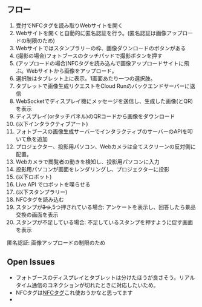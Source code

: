 ## フロー
1. 受付でNFCタグを読み取りWebサイトを開く
2. Webサイトを開くと自動的に匿名認証を行う。(匿名認証は画像アップロードの制限のため)
3. Webサイトではスタンプラリーの枠、画像ダウンロードのボタンがある
4. (撮影の場合)フォトブースのタッチパッドで撮影ボタンを押す
5. (アップロードの場合)NFCタグを読み込んで画像アップロードサイトに飛ぶ。Webサイトから画像をアップロード。
6. 選択肢はタブレット上に表示。1画面あたり一つの選択肢。
7. タブレットで画像生成リクエストをCloud Runのバックエンドサーバーに送信
8. WebSocketでディスプレイ機にメッセージを送信し、生成した画像(とQR)を表示
9. ディスプレイ(orタッチパネル)のQRコードから画像をダウンロード
10. (以下インタラクティブアート)
11. フォトブースの画像生成サーバーでインタラクティブのサーバーのAPIを叩いて魚を追加
12. プロジェクター、投影用パソコン、Webカメラは全てスクリーンの反対側に配置。
13. Webカメラで閲覧者の動きを検知し、投影用パソコンに入力
14. 投影用パソコンが画面をレンダリングし、プロジェクターに投影
15. (以下ロボット)
16. Live API でロボットを喋らせる
17. (以下スタンプラリー)
18. NFCタグを読み込む
19. スタンプが~~3つ~~,5つ押されている場合: アンケートを表示し、回答したら景品交換の画面を表示
20. スタンプが不足している場合: 不足しているスタンプを押すように促す画面を表示

匿名認証: 画像アップロードの制限のため

## Open Issues
* フォトブースのディスプレイとタブレットは分けたほうが良さそう。リアルタイム通信のコネクションが切れたときに対応したいため。
* NFCタグは[NFCタグ](https://amzn.asia/d/40xOHzW)これ使おうかなと思ってます
* 
